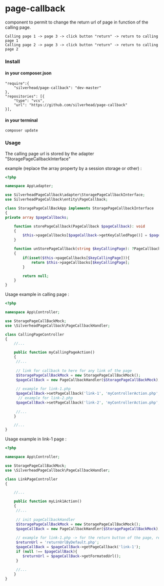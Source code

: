 # page-callback

component to permit to change the return url of page in function of the calling page.

```
Calling page 1 -> page 3 -> click button "return" -> return to calling page 1
Calling page 2 -> page 3 -> click button "return" -> return to calling page 2
```
### Install

#### in your composer.json
```
"require":{
    "silverhead/page-callback": "dev-master"
},
"repositories": [{
    "type": "vcs",
    "url": "https://github.com/silverhead/page-callback"
}],
```
#### in your terminal
```
composer update
```
### Usage

The calling page url is stored by the adapter "StoragePageCallbackInterface"

example (replace the array property by a session storage or other) :

```php
<?php

namespace App\adapter;

use SilverheadPageCallback\adapter\StoragePageCallbackInterface;
use SilverheadPageCallback\entity\PageCallback;

class StoragePageCallBackApp implements StoragePageCallbackInterface
{
private array $pageCallbacks;

    function storePageCallback(PageCallback $pageCallback): void
    {
        $this->pageCallbacks[$pageCallback->getKeyCalledPage()] = $pageCallback;
    }

    function unStorePageCallback(string $keyCallingPage): ?PageCallback
    {
        if(isset($this->pageCallbacks[$keyCallingPage])){
            return $this->pageCallbacks[$keyCallingPage];
        }

        return null;
    }
}
```

Usage example in calling page :

```php
<?php

namespace App\Controller;

use StoragePageCallBackMock;
use \SilverheadPageCallback\PageCallbackHandler;

class CallingPageController
{
    //...

    public function myCallingPageAction()
    {
     //...
     
     // link for callback to here for any link of the page
     $StoragePageCallBackMock = new StoragePageCallBackMock();
     $pageCallBack = new PageCallbackHandler($StoragePageCallBackMock);
     
     // example for link-1.php
     $pageCallBack->setPageCallback('link-1', 'myControllerAction.php', ['id'=>1]);
      // example for link-2.php
     $pageCallBack->setPageCallback('link-2', 'myControllerAction.php', ['id'=>1], 'anchor2'); 
     
     //...
    } 

    //...
}
```
Usage example in link-1 page :

```php
<?php

namespace App\Controller;

use StoragePageCallBackMock;
use \SilverheadPageCallback\PageCallbackHandler;

class LinkPageController
{

    //...

    public function myLink1Action()
    {
     //...
     
     // init pageCallbackHandler
     $StoragePageCallBackMock = new StoragePageCallBackMock();
     $pageCallBack = new PageCallbackHandler($StoragePageCallBackMock);
     
     // example for link-1.php -> for the return button of the page, return tu calling page url
     $returnUrl = 'returnUrlByDefault.php';
     $pageCallBack = $pageCallBack->getPageCallback('link-1');
     if (null !== $pageCallBack){
        $returnUrl = $pageCallBack->getFormatedUrl();
     }
     
     //...
    }
}
```
